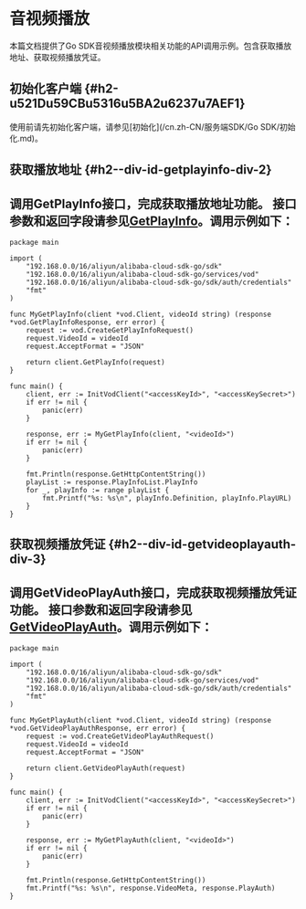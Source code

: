 音视频播放 
==========================

本篇文档提供了Go SDK音视频播放模块相关功能的API调用示例。包含获取播放地址、获取视频播放凭证。

初始化客户端 {#h2-u521Du59CBu5316u5BA2u6237u7AEF1}
--------------------------------------------

使用前请先初始化客户端，请参见[初始化](/cn.zh-CN/服务端SDK/Go SDK/初始化.md)。

获取播放地址 {#h2--div-id-getplayinfo-div-2}
--------------------------------------

调用GetPlayInfo接口，完成获取播放地址功能。
接口参数和返回字段请参见[GetPlayInfo](/cn.zh-CN/服务端API/音视频播放/获取视频播放地址.md)。调用示例如下： 
---------------------------------------------------------------------------------------------------------------------------------------------------

    package main
    
    import (
        "192.168.0.0/16/aliyun/alibaba-cloud-sdk-go/sdk"
        "192.168.0.0/16/aliyun/alibaba-cloud-sdk-go/services/vod"
        "192.168.0.0/16/aliyun/alibaba-cloud-sdk-go/sdk/auth/credentials"
        "fmt"
    )
    
    func MyGetPlayInfo(client *vod.Client, videoId string) (response *vod.GetPlayInfoResponse, err error) {
        request := vod.CreateGetPlayInfoRequest()
        request.VideoId = videoId
        request.AcceptFormat = "JSON"
    
        return client.GetPlayInfo(request)
    }
    
    func main() {
        client, err := InitVodClient("<accessKeyId>", "<accessKeySecret>")
        if err != nil {
            panic(err)
        }
    
        response, err := MyGetPlayInfo(client, "<videoId>")
        if err != nil {
            panic(err)
        }
    
        fmt.Println(response.GetHttpContentString())
        playList := response.PlayInfoList.PlayInfo
        for _, playInfo := range playList {
            fmt.Printf("%s: %s\n", playInfo.Definition, playInfo.PlayURL)
        }
    }



获取视频播放凭证 {#h2--div-id-getvideoplayauth-div-3}
---------------------------------------------

调用GetVideoPlayAuth接口，完成获取视频播放凭证功能。
接口参数和返回字段请参见[GetVideoPlayAuth](/cn.zh-CN/服务端API/音视频播放/获取视频播放凭证.md)。调用示例如下： 
---------------------------------------------------------------------------------------------------------------------------------------------------------------

    package main
    
    import (
        "192.168.0.0/16/aliyun/alibaba-cloud-sdk-go/sdk"
        "192.168.0.0/16/aliyun/alibaba-cloud-sdk-go/services/vod"
        "192.168.0.0/16/aliyun/alibaba-cloud-sdk-go/sdk/auth/credentials"
        "fmt"
    )
    
    func MyGetPlayAuth(client *vod.Client, videoId string) (response *vod.GetVideoPlayAuthResponse, err error) {
        request := vod.CreateGetVideoPlayAuthRequest()
        request.VideoId = videoId
        request.AcceptFormat = "JSON"
    
        return client.GetVideoPlayAuth(request)
    }
    
    func main() {
        client, err := InitVodClient("<accessKeyId>", "<accessKeySecret>")
        if err != nil {
            panic(err)
        }
    
        response, err := MyGetPlayAuth(client, "<videoId>")
        if err != nil {
            panic(err)
        }
    
        fmt.Println(response.GetHttpContentString())
        fmt.Printf("%s: %s\n", response.VideoMeta, response.PlayAuth)
    }


